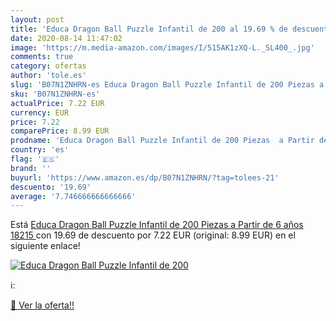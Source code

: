 ```yaml
---
layout: post
title: 'Educa Dragon Ball Puzzle Infantil de 200 al 19.69 % de descuento'
date: 2020-08-14 11:47:02
image: 'https://m.media-amazon.com/images/I/515AK1zXQ-L._SL400_.jpg'
comments: true
category: ofertas
author: 'tole.es'
slug: 'B07N1ZNHRN-es Educa Dragon Ball Puzzle Infantil de 200 Piezas a Partir...'
sku: 'B07N1ZNHRN-es'
actualPrice: 7.22 EUR
currency: EUR
price: 7.22
comparePrice: 8.99 EUR
prodname: 'Educa Dragon Ball Puzzle Infantil de 200 Piezas  a Partir de 6 años  18215 '
country: 'es'
flag: '🇪🇸'
brand: ''
buyurl: 'https://www.amazon.es/dp/B07N1ZNHRN/?tag=tolees-21'
descuento: '19.69'
average: '7.746666666666666'
---
```


Está [Educa Dragon Ball Puzzle Infantil de 200 Piezas  a Partir de 6 años  18215 ](https://www.amazon.es/dp/B07N1ZNHRN/?tag=tolees-21) con 19.69 de descuento por 7.22 EUR (original: 8.99 EUR) en el siguiente enlace!

[![Educa Dragon Ball Puzzle Infantil de 200](https://m.media-amazon.com/images/I/515AK1zXQ-L._SL400_.jpg)](https://www.amazon.es/dp/B07N1ZNHRN/?tag=tolees-21)

ℹ️:


[🛒 Ver la oferta!!](https://www.amazon.es/dp/B07N1ZNHRN/?tag=tolees-21)
